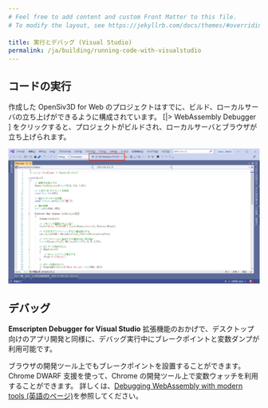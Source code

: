 ```yaml
---
# Feel free to add content and custom Front Matter to this file.
# To modify the layout, see https://jekyllrb.com/docs/themes/#overriding-theme-defaults

title: 実行とデバッグ (Visual Studio)
permalink: /ja/building/running-code-with-visualstudio
---
```


## コードの実行

作成した OpenSiv3D for Web のプロジェクトはすでに、ビルド、ローカルサーバの立ち上げができるように構成されています。
[|> WebAssembly Debugger \] をクリックすると、プロジェクトがビルドされ、ローカルサーバとブラウザが立ち上げられます。

![SmartScreen2](/assets/img/building/running-code-with-visualstudio/run-on-vs-1.png)

## デバッグ

**Emscripten Debugger for Visual Studio** 拡張機能のおかげで、デスクトップ向けのアプリ開発と同様に、デバッグ実行中にブレークポイントと変数ダンプが利用可能です。

ブラウザの開発ツール上でもブレークポイントを設置することができます。Chrome DWARF 支援を使って、Chrome の開発ツール上で変数ウォッチを利用することができます。
詳しくは、[Debugging WebAssembly with modern tools (英語のページ)](https://developer.chrome.com/blog/wasm-debugging-2020/)を参照してください。
